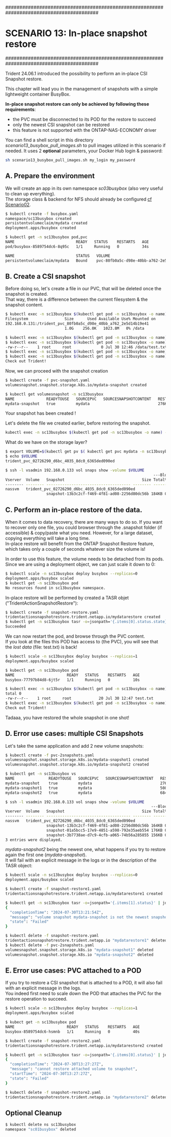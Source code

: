#########################################################################################
# SCENARIO 13: In-place snapshot restore
#########################################################################################

Trident 24.06.1 introduced the possibility to perform an in-place CSI Snapshot restore.  

This chapter will lead you in the management of snapshots with a simple lightweight container BusyBox.

**In-place snapshot restore can only be achieved by following these requirements**:
- the PVC must be disconnected to its POD for the restore to succeed  
- only the newest CSI snapshot can be restored  
- this feature is not supported with the ONTAP-NAS-ECONOMY driver

You can find a shell script in this directory _scenario13_busybox_pull_images.sh_ to pull images utilized in this scenario if needed. It uses 2 **optional** parameters, your Docker Hub login & password:  
```bash
sh scenario13_busybox_pull_images.sh my_login my_password
```

## A. Prepare the environment

We will create an app in its own namespace _sc03busybox_ (also very useful to clean up everything).   
The storage class & backend for NFS should already be configured [cf Scenario02](../../../Scenario02/1_Local_User/).  
```bash
$ kubectl create -f busybox.yaml
namespace/sc13busybox created
persistentvolumeclaim/mydata created
deployment.apps/busybox created

$ kubectl get -n sc13busybox pod,pvc
NAME                           READY   STATUS    RESTARTS   AGE
pod/busybox-8589754dc6-8q95c   1/1     Running   0          34s

NAME                           STATUS   VOLUME                                     CAPACITY   ACCESS MODES   STORAGECLASS        VOLUMEATTRIBUTESCLASS   AGE
persistentvolumeclaim/mydata   Bound    pvc-80fb0a5c-d98e-40bb-a762-2e5d14b19e41   1Gi        RWX            storage-class-nfs   <unset>                 35s
```

## B. Create a CSI snapshot

Before doing so, let's create a file in our PVC, that will be deleted once the snapshot is created.  
That way, there is a difference between the current filesystem & the snapshot content.  

```bash
$ kubectl exec -n sc13busybox $(kubectl get pod -n sc13busybox -o name) -- df -h /data
Filesystem                Size      Used Available Use% Mounted on
192.168.0.131:/trident_pvc_80fb0a5c_d98e_40bb_a762_2e5d14b19e41
                          1.0G    256.0K   1023.8M   0% /data

$ kubectl exec -n sc13busybox $(kubectl get pod -n sc13busybox -o name) -- touch /data/test.txt
$ kubectl exec -n sc13busybox $(kubectl get pod -n sc13busybox -o name) -- ls -l /data/test.txt
-rw-r--r--    1 root     root             0 Jul 30 12:46 /data/test.txt
$ kubectl exec -n sc13busybox $(kubectl get pod -n sc13busybox -o name) -- sh -c 'echo "Check out Trident !" > /data/test.txt'
$ kubectl exec -n sc13busybox $(kubectl get pod -n sc13busybox -o name) -- more /data/test.txt
Check out Trident!
```
Now, we can proceed with the snapshot creation
```bash
$ kubectl create -f pvc-snapshot.yaml
volumesnapshot.snapshot.storage.k8s.io/mydata-snapshot created

$ kubectl get volumesnapshot -n sc13busybox
NAME              READYTOUSE   SOURCEPVC   SOURCESNAPSHOTCONTENT   RESTORESIZE   SNAPSHOTCLASS    SNAPSHOTCONTENT                                    CREATIONTIME   AGE
mydata-snapshot   true         mydata                              276Ki         csi-snap-class   snapcontent-13b3c2cf-f469-4f81-ad08-2256d80dc56b   14s            15s
```
Your snapshot has been created !  

Let's delete the file we created earlier, before restoring the snapshot.  
```bash
kubectl exec -n sc13busybox $(kubectl get pod -n sc13busybox -o name) -- rm -f /data/test.txt
```

What do we have on the storage layer?  
```bash
$ export VOLUME=$(kubectl get pv $( kubectl get pvc mydata -n sc13busybox -o=jsonpath='{.spec.volumeName}') -o=jsonpath='{.spec.csi.volumeAttributes.internalName}')
$ echo $VOLUME
trident_pvc_02726290_d6bc_4035_8dc0_6365ded090ed

$ ssh -l vsadmin 192.168.0.133 vol snaps show -volume $VOLUME
                                                                 ---Blocks---
Vserver  Volume   Snapshot                                  Size Total% Used%
-------- -------- ------------------------------------- -------- ------ -----
nassvm   trident_pvc_02726290_d6bc_4035_8dc0_6365ded090ed
                  snapshot-13b3c2cf-f469-4f81-ad08-2256d80dc56b 184KB 0%  39%
```


## C. Perform an in-place restore of the data.

When it comes to data recovery, there are many ways to do so. If you want to recover only one file, you could browser through the .snapshot folder (if accessible) & copy/paste what you need. However, for a large dataset, copying everything will take a long time.  
In-place restore will benefit from the ONTAP Snapshot Restore feature, which takes only a couple of seconds whatever size the volume is!  

In order to use this feature, the volume needs to be detached from its pods.  
Since we are using a deployment object, we can just scale it down to 0:  
```bash
$ kubectl scale -n sc13busybox deploy busybox --replicas=0
deployment.apps/busybox scaled
$ kubectl get -n sc13busybox pod
No resources found in sc13busybox namespace.
```

In-place restore will be performed by created a TASR objet ("TridentActionSnapshotRestore"):  
```bash
$ kubectl create -f snapshot-restore.yaml
tridentactionsnapshotrestore.trident.netapp.io/mydatarestore created
$ kubectl get -n sc13busybox tasr -o=jsonpath='{.items[0].status.state}'; echo
Succeeded
```

We can now restart the pod, and browse through the PVC content.  
If you look at the files this POD has access to (the PVC), you will see that the *lost data* (file: test.txt) is back!
```bash
$ kubectl scale -n sc13busybox deploy busybox --replicas=1
deployment.apps/busybox scaled

$ kubectl get -n sc13busybox pod
NAME                       READY   STATUS    RESTARTS   AGE
busybox-77797b84d8-6jt5r   1/1     Running   0          10s

$ kubectl exec -n sc13busybox $(kubectl get pod -n sc13busybox -o name) -- ls -l /data/
total 0
-rw-r--r--    1 root     root            20 Jul 30 12:47 test.txt
$ kubectl exec -n sc13busybox $(kubectl get pod -n sc13busybox -o name) -- more /data/test.txt
Check out Trident!
```
Tadaaa, you have restored the whole snapshot in one shot!  

## D. Error use cases: multiple CSI Snapshots

Let's take the same application and add 2 new volume snapshots:
```bash
$ kubectl create -f pvc-2snapshots.yaml
volumesnapshot.snapshot.storage.k8s.io/mydata-snapshot1 created
volumesnapshot.snapshot.storage.k8s.io/mydata-snapshot2 created

$ kubectl get -n sc13busybox vs
NAME               READYTOUSE   SOURCEPVC   SOURCESNAPSHOTCONTENT   RESTORESIZE   SNAPSHOTCLASS    SNAPSHOTCONTENT                                    CREATIONTIME   AGE
mydata-snapshot    true         mydata                              276Ki         csi-snap-class   snapcontent-6e9bd26b-4d67-4687-85dc-db52eb4b1bd9   10m            10m
mydata-snapshot1   true         mydata                              508Ki         csi-snap-class   snapcontent-12b3794f-d270-4b03-91ac-107e84b78215   64s            65s
mydata-snapshot2   true         mydata                              684Ki         csi-snap-class   snapcontent-2b8e1a4c-c507-47e7-86ca-39264e78f040   64s            65s

$ ssh -l vsadmin 192.168.0.133 vol snaps show -volume $VOLUME
                                                                ---Blocks---
Vserver  Volume   Snapshot                                  Size Total% Used%
-------- -------- ------------------------------------- -------- ------ -----
nassvm   trident_pvc_02726290_d6bc_4035_8dc0_6365ded090ed
                  snapshot-13b3c2cf-f469-4f81-ad08-2256d80dc56b 164KB 0%  35%
                  snapshot-01a5bcc5-17e9-4851-a598-792e35aeb554 176KB 0%  36%
                  snapshot-3b7738ae-d7c9-4cfb-a065-74b56a285855 156KB 0%  34%
3 entries were displayed.
```

_mydata-snapshot2_ being the newest one, what happens if you try to restore again the first one (_mydata-snapshot_).  
It will fail with an explicit message in the logs or in the description of the TASR object:  
```bash
$ kubectl scale -n sc13busybox deploy busybox --replicas=0
deployment.apps/busybox scaled

$ kubectl create -f snapshot-restore1.yaml
tridentactionsnapshotrestore.trident.netapp.io/mydatarestore1 created

$ kubectl get -n sc13busybox tasr -o=jsonpath='{.items[1].status}' | jq
{
  "completionTime": "2024-07-30T13:21:54Z",
  "message": "volume snapshot mydata-snapshot is not the newest snapshot of PVC sc13busybox/mydata",
  "state": "Failed"
}

$ kubectl delete -f snapshot-restore.yaml 
tridentactionsnapshotrestore.trident.netapp.io "mydatarestore1" deleted
$ kubectl delete -f pvc-2snapshots.yaml 
volumesnapshot.snapshot.storage.k8s.io "mydata-snapshot1" deleted
volumesnapshot.snapshot.storage.k8s.io "mydata-snapshot2" deleted
```

## E. Error use cases: PVC attached to a POD

If you try to restore a CSI snapshot that is attached to a POD, it will also fail with an explicit message in the logs.  
You indeed first need to scale down the POD that attaches the PVC for the restore operation to succeed.  
```bash
$ kubectl scale -n sc13busybox deploy busybox --replicas=1
deployment.apps/busybox scaled

$ kubect get -n sc13busybox pod
NAME                       READY   STATUS    RESTARTS   AGE
busybox-8589754dc6-hsmnb   1/1     Running   0          40s

$ kubectl create -f snapshot-restore2.yaml
tridentactionsnapshotrestore.trident.netapp.io/mydatarestore2 created

$ kubectl get -n sc13busybox tasr -o=jsonpath='{.items[0].status}' | jq
{
  "completionTime": "2024-07-30T13:27:27Z",
  "message": "cannot restore attached volume to snapshot",
  "startTime": "2024-07-30T13:27:27Z",
  "state": "Failed"
}

$ kubectl delete -f snapshot-restore2.yaml 
tridentactionsnapshotrestore.trident.netapp.io "mydatarestore2" deleted
```

## Optional Cleanup

```bash
$ kubectl delete ns sc13busybox
namespace "sc01busybox" deleted
```